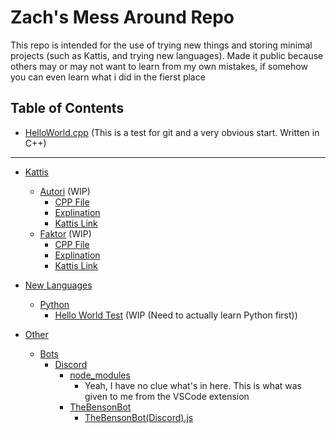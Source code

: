 # Zach's Mess Around Repo

This repo is intended for the use of trying new things and storing minimal projects (such as Kattis, and trying new languages). Made it public because others may or may not want to learn from my own mistakes, if somehow you can even learn what i did in the fierst place

## Table of Contents

- [HelloWorld.cpp](HelloWorld.cpp) (This is a test for git and a very obvious start. Written in C++)

----------

- [Kattis](/Kattis) 
    - [Autori](/Kattis/Autori) (WIP)
        - [CPP File](/Kattis/Autori/Autori.cpp)
        - [Explination](/Kattis/Autori/Explination.md)
        - [Kattis Link](https://open.kattis.com/problems/autori)
    - [Faktor](/Kattis/Faktor) (WIP)
        - [CPP File](/Kattis/Faktor/Faktor.cpp)
        - [Explination](/Kattis/Faktor/Explination.md)
        - [Kattis Link](https://open.kattis.com/problems/faktor)

- [New Languages](/NewLanguages)
    - [Python](NewLanguages/Python)
        - [Hello World Test](/NewLanguages/Python/HelloWorld.py) (WIP (Need to actually learn Python first))

- [Other](/Other)
    - [Bots](/Other/Bots)
        - [Discord](/Other/Bots/Discord)
            - [node_modules](/Other/Bots/Discord/node_modules)
                - Yeah, I have no clue what's in here. This is what was given to me from the VSCode extension
            - [TheBensonBot](/Other/Bots/Discord/TheBensonBot)
                - [TheBensonBot(Discord).js](Other/Bots/Discord/TheBensonBot/TheBensonBot(Discord).js)

